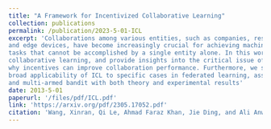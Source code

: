 ```yaml
---
title: "A Framework for Incentivized Collaborative Learning"
collection: publications
permalink: /publication/2023-5-01-ICL
excerpt: 'Collaborations among various entities, such as companies, research labs, AI agents,
and edge devices, have become increasingly crucial for achieving machine learning
tasks that cannot be accomplished by a single entity alone. In this work, we establish a novel framework for incentivized
collaborative learning, and provide insights into the critical issue of when and
why incentives can improve collaboration performance. Furthermore, we show the
broad applicability of ICL to specific cases in federated learning, assisted learning,
and multi-armed bandit with both theory and experimental results'
date: 2013-5-01
paperurl: '/files/pdf/ICL.pdf'
link: 'https://arxiv.org/pdf/2305.17052.pdf'
citation: 'Wang, Xinran, Qi Le, Ahmad Faraz Khan, Jie Ding, and Ali Anwar. "A Framework for Incentivized Collaborative Learning." arXiv preprint arXiv:2305.17052 (2023).'
---
```

